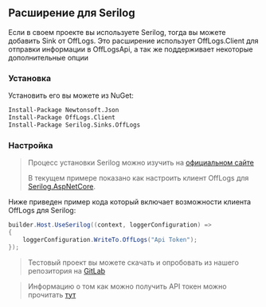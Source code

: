 ﻿## Расширение для Serilog

Если в своем проекте вы используете Serilog, 
тогда вы можете добавить Sink от OffLogs.
Это расширение использует OffLogs.Client для отправки информации в OffLogsApi, 
а так же поддерживает некоторые дополнительные опции

### Установка

Установить его вы можете из NuGet:

```bash
Install-Package Newtonsoft.Json
Install-Package OffLogs.Client
Install-Package Serilog.Sinks.OffLogs
```

### Настройка

> Процесс установки Serilog можно изучить на
> [официальном сайте](https://serilog.net/)
> 
> В текущем примере показано как настроить клиент OffLogs для 
> [Serilog.AspNetCore](https://github.com/serilog/serilog-aspnetcore).

Ниже приведен пример кода который включает возможности клиента OffLogs для Serilog:

```c#
builder.Host.UseSerilog((context, loggerConfiguration) =>
{
    loggerConfiguration.WriteTo.OffLogs("Api Token");
});
```

> Тестовый проект вы можете скачать и опробовать из нашего репозитория на
> [GitLab](https://gitlab.com/offlogs-public/client-dotnet/-/tree/dev/Serilog.Sinks.OffLogs.Example)

> Информацию о том как можно получить API токен
> можно прочитать [тут](/documentation/common/1_3_applications)
